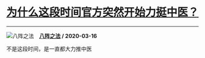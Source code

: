 # [为什么这段时间官方突然开始力挺中医？](https://www.zhihu.com/answer/1081692570)

-----------------------------------------------------------------

![八阵之法](https://pic4.zhimg.com/v2-c77543e30c9d4e3b7e8fc4fa53e114cc.jpg?source=1940ef5c "八阵之法")&emsp;**[八阵之法](https://www.zhihu.com/people/li-hai-long-66-20) / 2020-03-16**

不是这段时间，是一直都大力推中医

